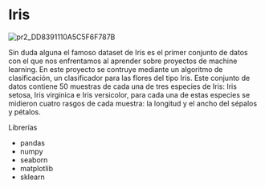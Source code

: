 # Iris

![pr2_DD8391110A5C5F6F787B](https://user-images.githubusercontent.com/86261762/197586185-d474b236-f31b-4d98-b5b0-3fed800f4508.png)

Sin duda alguna el famoso dataset de Iris es el primer conjunto de datos con el que nos enfrentamos al aprender sobre proyectos de machine learning.
En este proyecto se contruye mediante un algoritmo de clasificación, un clasificador para las flores del tipo Iris. Este conjunto de datos contiene 50 muestras de cada una de tres especies de Iris: Iris setosa, Iris virginica e Iris versicolor, para cada una de estas especies se midieron cuatro rasgos de cada muestra: la longitud y el ancho del sépalos y pétalos.

Librerías

- pandas
-  numpy
- seaborn
- matplotlib
- sklearn

